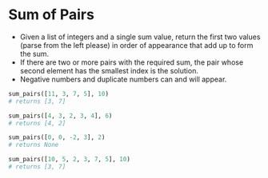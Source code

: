 # Sum of Pairs

- Given a list of integers and a single sum value, return the first two values (parse from the left please) in order of appearance that add up to form the sum.
- If there are two or more pairs with the required sum, the pair whose second element has the smallest index is the solution.
- Negative numbers and duplicate numbers can and will appear.

```python
sum_pairs([11, 3, 7, 5], 10)
# returns [3, 7]

sum_pairs([4, 3, 2, 3, 4], 6)
# returns [4, 2]

sum_pairs([0, 0, -2, 3], 2)
# returns None

sum_pairs([10, 5, 2, 3, 7, 5], 10)
# returns [3, 7]
```
